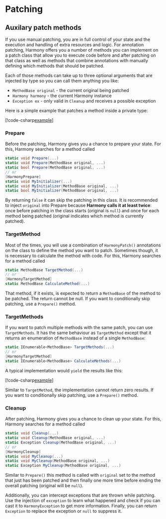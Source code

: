 # Patching

## Auxilary patch methods

If you use manual patching, you are in full control of your state and the execution and handling of extra resources and logic. For annotation patching, Harmony offers you a number of methods you can implement on a patch class that allow you to execute code before and after patching on that class as well as methods that combine annotations with manually defining which methods that should be patched.

Each of those methods can take up to three optional arguments that are injected by type so you can call them anything you like:

- `MethodBase original` - the current original being patched
- `Harmony harmony` - the current Harmony instance
- `Exception ex` - only valid in `Cleanup` and receives a possible exception

Here is a simple example that patches a method inside a private type:

[!code-csharp[example](../examples/basics.cs?name=target_method)]

### Prepare

Before the patching, Harmony gives you a chance to prepare your state. For this, Harmony searches for a method called

```csharp
static void Prepare(...)
static void Prepare(MethodBase original, ...)
static bool Prepare(MethodBase original, ...)
// or
[HarmonyPrepare]
static void MyInitializer(...)
static void MyInitializer(MethodBase original, ...)
static bool MyInitializer(MethodBase original, ...)
```

By returning `false` it can skip the patching in this class. It is recommended to inject `original` into Prepare because **Harmony calls it at least twice**: once before patching in the class starts (original is `null`) and once for each method being patched (original indicates which method is currently patched).

### TargetMethod

Most of the times, you will use a combination of `HarmonyPatch()` annotations on the class to define the method you want to patch. Sometimes though, it is necessary to calculate the method with code. For this, Harmony searches for a method called

```csharp
static MethodBase TargetMethod(...)
// or
[HarmonyTargetMethod]
static MethodBase CalculateMethod(...)
```

That method, if it exists, is expected to return a `MethodBase` of the method to be patched. The return cannot be null. If you want to conditionally skip patching, use a `Prepare()` method.

### TargetMethods

If you want to patch multiple methods with the same patch, you can use `TargetMethods`. It has the same behaviour as `TargetMethod` except that it returns an enumeration of `MethodBase` instead of a single `MethodBase`:

```csharp
static IEnumerable<MethodBase> TargetMethods(...)
// or
[HarmonyTargetMethod]
static IEnumerable<MethodBase> CalculateMethods(...)
```

A typical implementation would `yield` the results like this:

[!code-csharp[example](../examples/patching-auxilary.cs?name=yield)]

Similar to `TargetMethod`, the implementation cannot return zero results. If you want to conditionally skip patching, use a `Prepare()` method.

### Cleanup

After patching, Harmony gives you a chance to clean up your state. For this, Harmony searches for a method called

```csharp
static void Cleanup(...)
static void Cleanup(MethodBase original, ...)
static Exception Cleanup(MethodBase original, ...)
// or
[HarmonyCleanup]
static void MyCleanup(...)
static void MyCleanup(MethodBase original, ...)
static Exception MyCleanup(MethodBase original, ...)
```

Similar to `Prepare()` this method is called with `original` set to the method that just has been patched and then finally one more time before ending the overall patching (original will be `null`).

Additionally, you can intercept exceptions that are thrown while patching. Use the injection of `exception` to learn what happened and check if you can cast it to `HarmonyException` to get more information. Finally, you can return `Exception` to replace the exception or `null` to suppress it.
